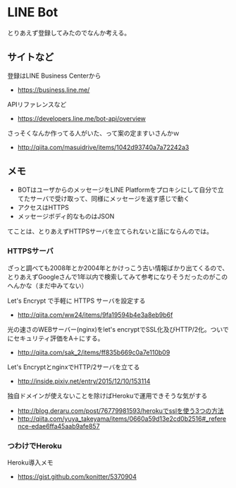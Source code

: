 # LINE Bot
とりあえず登録してみたのでなんか考える。

## サイトなど
登録はLINE Business Centerから
- https://business.line.me/

APIリファレンスなど
- https://developers.line.me/bot-api/overview

さっそくなんか作ってる人がいた、って案の定ますいさんかｗ
- http://qiita.com/masuidrive/items/1042d93740a7a72242a3




## メモ
- BOTはユーザからのメッセージをLINE Platformをプロキシにして自分で立てたサーバで受け取って、同様にメッセージを返す感じで動く
- アクセスはHTTPS
- メッセージボディ的なものはJSON

てことは、とりあえずHTTPSサーバを立てられないと話にならんのでは。

### HTTPSサーバ
ざっと調べても2008年とか2004年とかけっこう古い情報ばかり出てくるので、とりあえずGoogleさんで1年以内で検索してみて参考になりそうだったのがこのへんかな（まだ中みてない）

Let's Encrypt で手軽に HTTPS サーバを設定する
- http://qiita.com/ww24/items/9fa19594b4e3a8eb9b6f

光の速さのWEBサーバー(nginx)をlet's encryptでSSL化及びHTTP/2化。ついでにセキュリティ評価をA＋にする。
- http://qiita.com/sak_2/items/ff835b669c0a7e110b09

Let's EncryptとnginxでHTTP/2サーバを立てる
- http://inside.pixiv.net/entry/2015/12/10/153114

独自ドメインが使えないことを除けばHerokuで運用できそうな気がする
- http://blog.deraru.com/post/76779981593/herokuでsslを使う3つの方法
- http://qiita.com/yuya_takeyama/items/0660a59d13e2cd0b2516#_reference-edae6ffa45aab9afe857

### つわけでHeroku

Heroku導入メモ
- https://gist.github.com/konitter/5370904


